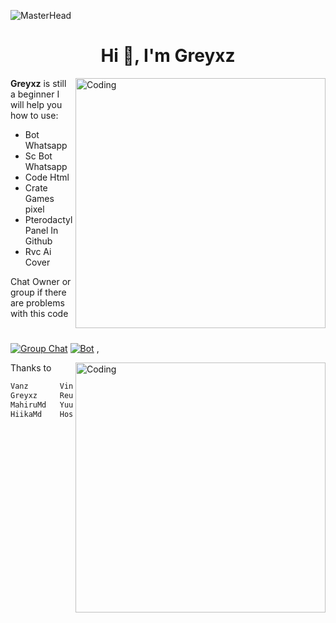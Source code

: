 ![MasterHead](https://telegra.ph/file/711b076d7c218c5da5d75.jpg)

<h1 align="center">Hi 👋, I'm Greyxz</h1>

<img align="right" alt="Coding" width="400" src="https://telegra.ph/file/9a7bfa57c1e13d07d9bd1.jpg">
<p align="left"> 


**Greyxz** is still a beginner 
I will help you how to use:
- Bot Whatsapp
- Sc Bot Whatsapp
- Code Html
- Crate Games pixel
- Pterodactyl Panel In Github 
- Rvc Ai Cover

Chat Owner or group if there are problems with this code

#
[![Group Chat](https://img.shields.io/badge/Owner%20BOT-25D366?style=for-the-badge&logo=whatsapp&logoColor=white)](https://chat.whatsapp.com/LAWdMIQri9SKee5kqmISH0) 
[![Bot](https://img.shields.io/badge/Bot%20Whatsapp-25D366?style=for-the-badge&logo=whatsapp&logoColor=white)](https://wa.me/62857604516837)
,

<img align="right" alt="Coding" width="400" src="https://telegra.ph/file/c1c4934d236bbad3009b9.jpg">
<p align="left"> 

Thanks to
```bash
Vanz       Vinz
Greyxz     ReusMd
MahiruMd   YuukaMd
HiikaMd    HoshinoMd  


